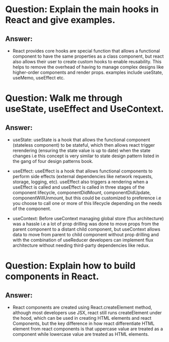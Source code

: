 # Question: Explain the main hooks in React and give examples.

## Answer:

- React provides core hooks are special function that allows a functional component to have the same properties as a class component, but react also allows their user to create custom hooks to enable reusability. This helps to remove the overhead of having to manage complex designs like higher-order components and render props. examples include useState, useMemo, useEffect etc.

# Question: Walk me through useState, useEffect and UseContext.

## Answer:

- useState: useState is a hook that allows the functional component (stateless component) to be stateful, which then allows react trigger rerendering (ensuring the state value is up to date) when the state changes i.e this concept is very similar to state design pattern listed in the gang of four design patterns book.

- useEffect: useEffect is a hook that allows functional components to perform side effects (external dependencies like network requests, storage, logging, etc). useEffect also triggers a rendering when a useEffect is called and useEffect is called in three stages of the component lifecycle, componentDidMount, componentDidUpdate, componentWillUnmount, but this could be customized to preference i.e you choose to call one or more of this lifecycle depending on the needs of the component.

- useContext: Before useContext managing global store (flux architecture) was a hassle i.e a lot of prop drilling was done to move props from the parent component to a distant child component, but useContext allows data to move from parent to child component without prop drilling and with the combination of useReducer developers can implement flux architecture without needing third-party dependencies like redux.

# Question: Explain how to build components in React.

## Answer:

- React components are created using React.createElement method, although most developers use JSX, react still runs createElement under the hood, which can be used in creating HTML elements and react Components, but the key difference in how react differentiate HTML element from react components is that uppercase value are treated as a component while lowercase value are treated as HTML elements.
